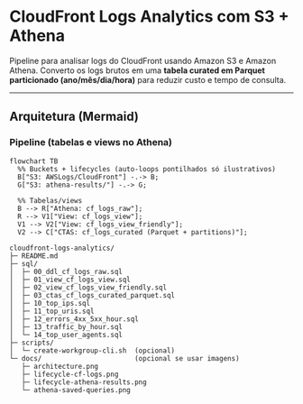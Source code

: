 # CloudFront Logs Analytics com S3 + Athena

Pipeline para analisar logs do CloudFront usando Amazon S3 e Amazon Athena.
Converto os logs brutos em uma **tabela curated em Parquet particionado (ano/mês/dia/hora)** para reduzir custo e tempo de consulta.

---

## Arquitetura (Mermaid)
### Pipeline (tabelas e views no Athena)

```mermaid
flowchart TB
  %% Buckets + lifecycles (auto-loops pontilhados só ilustrativos)
  B["S3: AWSLogs/CloudFront"] -.-> B;
  G["S3: athena-results/"] -.-> G;

  %% Tabelas/views
  B --> R["Athena: cf_logs_raw"];
  R --> V1["View: cf_logs_view"];
  V1 --> V2["View: cf_logs_view_friendly"];
  V2 --> C["CTAS: cf_logs_curated (Parquet + partitions)"];
```

```text
cloudfront-logs-analytics/
├─ README.md
├─ sql/
│  ├─ 00_ddl_cf_logs_raw.sql
│  ├─ 01_view_cf_logs_view.sql
│  ├─ 02_view_cf_logs_view_friendly.sql
│  ├─ 03_ctas_cf_logs_curated_parquet.sql
│  ├─ 10_top_ips.sql
│  ├─ 11_top_uris.sql
│  ├─ 12_errors_4xx_5xx_hour.sql
│  ├─ 13_traffic_by_hour.sql
│  └─ 14_top_user_agents.sql
├─ scripts/
│  └─ create-workgroup-cli.sh  (opcional)
└─ docs/                       (opcional se usar imagens)
   ├─ architecture.png
   ├─ lifecycle-cf-logs.png
   ├─ lifecycle-athena-results.png
   └─ athena-saved-queries.png
```
